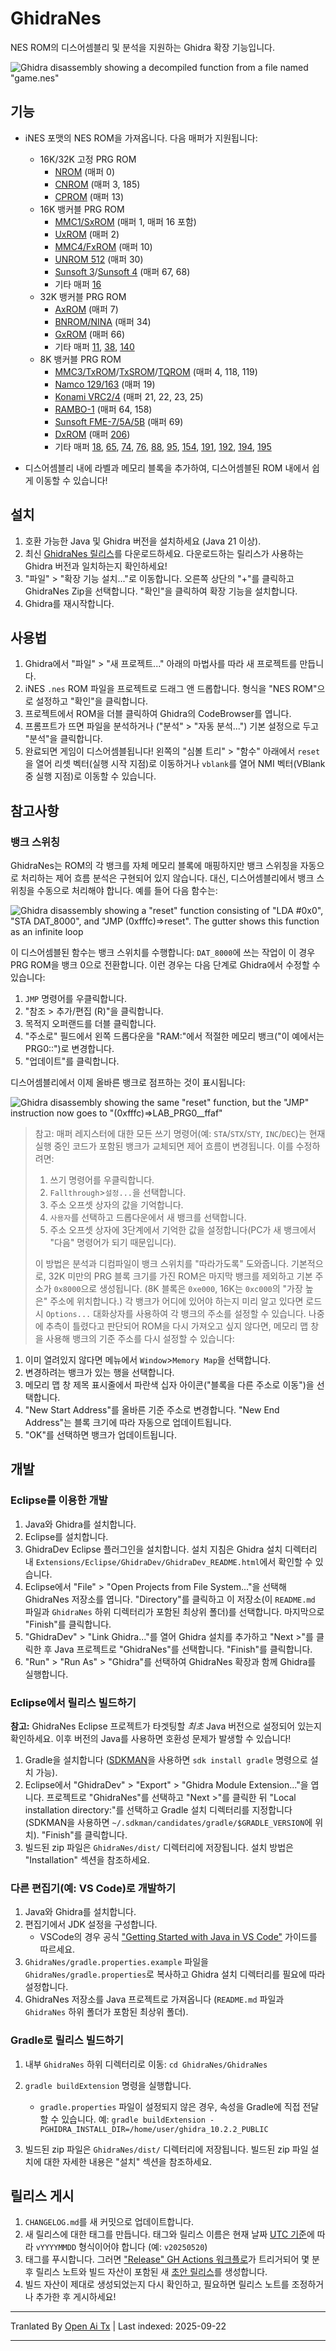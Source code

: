 # GhidraNes

NES ROM의 디스어셈블리 및 분석을 지원하는 Ghidra 확장 기능입니다.

![Ghidra disassembly showing a decompiled function from a file named "game.nes"](https://raw.githubusercontent.com/kylewlacy/GhidraNes/main/.github/screenshots/ghidra-nes.png)

## 기능

- iNES 포맷의 NES ROM을 가져옵니다. 다음 매퍼가 지원됩니다:
    - 16K/32K 고정 PRG ROM
        - [NROM](https://www.nesdev.org/wiki/NROM) (매퍼 0)
        - [CNROM](https://www.nesdev.org/wiki/CNROM) (매퍼 3, 185)
        - [CPROM](https://www.nesdev.org/wiki/CPROM) (매퍼 13)
    - 16K 뱅커블 PRG ROM
        - [MMC1/SxROM](https://www.nesdev.org/wiki/MMC1) (매퍼 1, 매퍼 16 포함)
        - [UxROM](https://www.nesdev.org/wiki/UxROM) (매퍼 2)
        - [MMC4/FxROM](https://www.nesdev.org/wiki/MMC4) (매퍼 10)
        - [UNROM 512](https://www.nesdev.org/wiki/UNROM_512) (매퍼 30)
        - [Sunsoft 3](https://www.nesdev.org/wiki/INES_Mapper_067)/[Sunsoft 4](https://www.nesdev.org/wiki/INES_Mapper_068) (매퍼 67, 68)
        - 기타 매퍼 [16](https://www.nesdev.org/wiki/INES_Mapper_016)
    - 32K 뱅커블 PRG ROM
        - [AxROM](https://www.nesdev.org/wiki/AxROM) (매퍼 7)
        - [BNROM/NINA](https://www.nesdev.org/wiki/INES_Mapper_034) (매퍼 34)
        - [GxROM](https://www.nesdev.org/wiki/GxROM) (매퍼 66)
        - 기타 매퍼 [11](https://www.nesdev.org/wiki/Color_Dreams), [38](https://www.nesdev.org/wiki/INES_Mapper_038), [140](https://www.nesdev.org/wiki/INES_Mapper_140)
    - 8K 뱅커블 PRG ROM
        - [MMC3/TxROM](https://www.nesdev.org/wiki/MMC3)/[TxSROM](https://www.nesdev.org/wiki/INES_Mapper_118)/[TQROM](https://www.nesdev.org/wiki/INES_Mapper_119) (매퍼 4, 118, 119)
        - [Namco 129/163](https://www.nesdev.org/wiki/INES_Mapper_019) (매퍼 19)
        - [Konami VRC2/4](https://www.nesdev.org/wiki/VRC2_and_VRC4) (매퍼 21, 22, 23, 25)
        - [RAMBO-1](https://www.nesdev.org/wiki/RAMBO-1) (매퍼 64, 158)
        - [Sunsoft FME-7/5A/5B](https://www.nesdev.org/wiki/Sunsoft_FME-7) (매퍼 69)
        - [DxROM](https://www.nesdev.org/wiki/DxROM) (매퍼 [206](https://www.nesdev.org/wiki/INES_Mapper_206))
        - 기타 매퍼 [18](https://www.nesdev.org/wiki/INES_Mapper_018), [65](https://www.nesdev.org/wiki/INES_Mapper_065), [74](https://www.nesdev.org/wiki/INES_Mapper_074), [76](https://www.nesdev.org/wiki/INES_Mapper_076), [88](https://www.nesdev.org/wiki/INES_Mapper_088), [95](https://www.nesdev.org/wiki/INES_Mapper_095), [154](https://www.nesdev.org/wiki/INES_Mapper_154), [191](https://www.nesdev.org/wiki/INES_Mapper_191), [192](https://www.nesdev.org/wiki/INES_Mapper_192), [194](https://www.nesdev.org/wiki/INES_Mapper_194), [195](https://www.nesdev.org/wiki/INES_Mapper_195)

- 디스어셈블리 내에 라벨과 메모리 블록을 추가하여, 디스어셈블된 ROM 내에서 쉽게 이동할 수 있습니다!

## 설치

1. 호환 가능한 Java 및 Ghidra 버전을 설치하세요 (Java 21 이상).
2. 최신 [GhidraNes 릴리스](https://github.com/kylewlacy/GhidraNes/releases)를 다운로드하세요. 다운로드하는 릴리스가 사용하는 Ghidra 버전과 일치하는지 확인하세요!
3. "파일" > "확장 기능 설치..."로 이동합니다. 오른쪽 상단의 "+"를 클릭하고 GhidraNes Zip을 선택합니다. "확인"을 클릭하여 확장 기능을 설치합니다.
4. Ghidra를 재시작합니다.

## 사용법

1. Ghidra에서 "파일" > "새 프로젝트..." 아래의 마법사를 따라 새 프로젝트를 만듭니다.
2. iNES `.nes` ROM 파일을 프로젝트로 드래그 앤 드롭합니다. 형식을 "NES ROM"으로 설정하고 "확인"을 클릭합니다.
3. 프로젝트에서 ROM을 더블 클릭하여 Ghidra의 CodeBrowser를 엽니다.
4. 프롬프트가 뜨면 파일을 분석하거나 ("분석" > "자동 분석...") 기본 설정으로 두고 "분석"을 클릭합니다.
5. 완료되면 게임이 디스어셈블됩니다! 왼쪽의 "심볼 트리" > "함수" 아래에서 `reset`을 열어 리셋 벡터(실행 시작 지점)로 이동하거나 `vblank`를 열어 NMI 벡터(VBlank 중 실행 지점)로 이동할 수 있습니다.

## 참고사항

### 뱅크 스위칭

GhidraNes는 ROM의 각 뱅크를 자체 메모리 블록에 매핑하지만 뱅크 스위칭을 자동으로 처리하는 제어 흐름 분석은 구현되어 있지 않습니다. 대신, 디스어셈블리에서 뱅크 스위칭을 수동으로 처리해야 합니다. 예를 들어 다음 함수는:

![Ghidra disassembly showing a "reset" function consisting of "LDA #0x0", "STA DAT_8000", and "JMP (0xfffc)=>reset". The gutter shows this function as an infinite loop](https://raw.githubusercontent.com/kylewlacy/GhidraNes/main/.github/screenshots/bank-switching-broken.png)

이 디스어셈블된 함수는 뱅크 스위치를 수행합니다: `DAT_8000`에 쓰는 작업이 이 경우 PRG ROM을 뱅크 0으로 전환합니다. 이런 경우는 다음 단계로 Ghidra에서 수정할 수 있습니다:

1. `JMP` 명령어를 우클릭합니다.
2. "참조 > 추가/편집 (R)"을 클릭합니다.
3. 목적지 오퍼랜드를 더블 클릭합니다.
4. "주소로" 필드에서 왼쪽 드롭다운을 "RAM:"에서 적절한 메모리 뱅크("이 예에서는 PRG0::")로 변경합니다.
5. "업데이트"를 클릭합니다.

디스어셈블리에서 이제 올바른 뱅크로 점프하는 것이 표시됩니다:

![Ghidra disassembly showing the same "reset" function, but the "JMP" instruction now goes to "(0xfffc)=>LAB_PRG0__ffaf"](https://raw.githubusercontent.com/kylewlacy/GhidraNes/main/.github/screenshots/bank-switching-fixed.png)

> 참고: 매퍼 레지스터에 대한 모든 쓰기 명령어(예: `STA`/`STX`/`STY`, `INC`/`DEC`)는 현재 실행 중인 코드가 포함된 뱅크가 교체되면 제어 흐름이 변경됩니다. 이를 수정하려면:
>
> 1. 쓰기 명령어를 우클릭합니다.
> 2. `Fallthrough`>`설정...`을 선택합니다.
> 3. 주소 오프셋 상자의 값을 기억합니다.
> 4. `사용자`를 선택하고 드롭다운에서 새 뱅크를 선택합니다.
> 5. 주소 오프셋 상자에 3단계에서 기억한 값을 설정합니다(PC가 새 뱅크에서 "다음" 명령어가 되기 때문입니다).
>
>이 방법은 분석과 디컴파일이 뱅크 스위치를 "따라가도록" 도와줍니다.
기본적으로, 32K 미만의 PRG 블록 크기를 가진 ROM은 마지막 뱅크를 제외하고 기본 주소가 `0x8000`으로 생성됩니다. (8K 블록은 `0xe000`, 16K는 `0xc000`의 "가장 높은" 주소에 위치합니다.) 각 뱅크가 어디에 있어야 하는지 미리 알고 있다면 로드 시 `Options...` 대화상자를 사용하여 각 뱅크의 주소를 설정할 수 있습니다. 나중에 추측이 틀렸다고 판단되어 ROM을 다시 가져오고 싶지 않다면, 메모리 맵 창을 사용해 뱅크의 기준 주소를 다시 설정할 수 있습니다:

1. 이미 열려있지 않다면 메뉴에서 `Window`>`Memory Map`을 선택합니다.
2. 변경하려는 뱅크가 있는 행을 선택합니다.
3. 메모리 맵 창 제목 표시줄에서 파란색 십자 아이콘("블록을 다른 주소로 이동")을 선택합니다.
4. "New Start Address"를 올바른 기준 주소로 변경합니다. "New End Address"는 블록 크기에 따라 자동으로 업데이트됩니다.
5. "OK"를 선택하면 뱅크가 업데이트됩니다.

## 개발

### Eclipse를 이용한 개발

1. Java와 Ghidra를 설치합니다.
2. Eclipse를 설치합니다.
3. GhidraDev Eclipse 플러그인을 설치합니다. 설치 지침은 Ghidra 설치 디렉터리 내 `Extensions/Eclipse/GhidraDev/GhidraDev_README.html`에서 확인할 수 있습니다.
4. Eclipse에서 "File" > "Open Projects from File System..."을 선택해 GhidraNes 저장소를 엽니다. "Directory"를 클릭하고 이 저장소(이 `README.md` 파일과 `GhidraNes` 하위 디렉터리가 포함된 최상위 폴더)를 선택합니다. 마지막으로 "Finish"를 클릭합니다.
5. "GhidraDev" > "Link Ghidra..."를 열어 Ghidra 설치를 추가하고 "Next >"를 클릭한 후 Java 프로젝트로 "GhidraNes"를 선택합니다. "Finish"를 클릭합니다.
6. "Run" > "Run As" > "Ghidra"를 선택하여 GhidraNes 확장과 함께 Ghidra를 실행합니다.

### Eclipse에서 릴리스 빌드하기

**참고:** GhidraNes Eclipse 프로젝트가 타겟팅할 _최초_ Java 버전으로 설정되어 있는지 확인하세요. 이후 버전의 Java를 사용하면 호환성 문제가 발생할 수 있습니다!

1. Gradle을 설치합니다 ([SDKMAN](https://sdkman.io/)을 사용하면 `sdk install gradle` 명령으로 설치 가능).
2. Eclipse에서 "GhidraDev" > "Export" > "Ghidra Module Extension..."을 엽니다. 프로젝트로 "GhidraNes"를 선택하고 "Next >"를 클릭한 뒤 "Local installation directory:"를 선택하고 Gradle 설치 디렉터리를 지정합니다 (SDKMAN을 사용하면 `~/.sdkman/candidates/gradle/$GRADLE_VERSION`에 위치). "Finish"를 클릭합니다.
3. 빌드된 zip 파일은 `GhidraNes/dist/` 디렉터리에 저장됩니다. 설치 방법은 "Installation" 섹션을 참조하세요.

### 다른 편집기(예: VS Code)로 개발하기

1. Java와 Ghidra를 설치합니다.
2. 편집기에서 JDK 설정을 구성합니다.
    - VSCode의 경우 공식 ["Getting Started with Java in VS Code"](https://code.visualstudio.com/docs/java/java-tutorial) 가이드를 따르세요.
3. `GhidraNes/gradle.properties.example` 파일을 `GhidraNes/gradle.properties`로 복사하고 Ghidra 설치 디렉터리를 필요에 따라 설정합니다.
4. GhidraNes 저장소를 Java 프로젝트로 가져옵니다 (`README.md` 파일과 `GhidraNes` 하위 폴더가 포함된 최상위 폴더).

### Gradle로 릴리스 빌드하기

1. 내부 `GhidraNes` 하위 디렉터리로 이동: `cd GhidraNes/GhidraNes`
2. `gradle buildExtension` 명령을 실행합니다.

    - `gradle.properties` 파일이 설정되지 않은 경우, 속성을 Gradle에 직접 전달할 수 있습니다. 예: `gradle buildExtension -PGHIDRA_INSTALL_DIR=/home/user/ghidra_10.2.2_PUBLIC`
3. 빌드된 zip 파일은 `GhidraNes/dist/` 디렉터리에 저장됩니다. 빌드된 zip 파일 설치에 대한 자세한 내용은 "설치" 섹션을 참조하세요.

## 릴리스 게시

1. `CHANGELOG.md`를 새 커밋으로 업데이트합니다.
2. 새 릴리스에 대한 태그를 만듭니다. 태그와 릴리스 이름은 현재 날짜 [UTC 기준](https://www.utctime.net/)에 따라 `vYYYYMMDD` 형식이어야 합니다 (예: `v20250520`)
3. 태그를 푸시합니다. 그러면 ["Release" GH Actions 워크플로](https://github.com/kylewlacy/GhidraNes/actions/workflows/release.yml)가 트리거되어 몇 분 후 릴리스 노트와 빌드 자산이 포함된 새 [초안 릴리스](https://github.com/kylewlacy/GhidraNes/releases)를 생성합니다.
4. 빌드 자산이 제대로 생성되었는지 다시 확인하고, 필요하면 릴리스 노트를 조정하거나 추가한 후 게시하세요!


---

Tranlated By [Open Ai Tx](https://github.com/OpenAiTx/OpenAiTx) | Last indexed: 2025-09-22

---